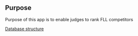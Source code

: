 ## Purpose

Purpose of this app is to enable judges to rank FLL competitors

[Database structure](https://lucid.app/lucidchart/5e560e12-0070-4d8b-98ee-3813b0b0cd6b/view)

